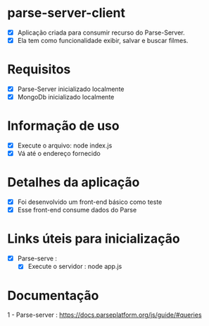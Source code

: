 # parse-server-client

- [x] Aplicação criada para consumir recurso do Parse-Server.
- [x] Ela tem como funcionalidade exibir, salvar e buscar filmes. 

# Requisitos

- [x] Parse-Server inicializado localmente
- [x] MongoDb inicializado localmente

# Informação de uso

- [x] Execute o arquivo: node index.js 
- [x] Vá até o endereço fornecido

# Detalhes da aplicação 

- [x] Foi desenvolvido um front-end básico como teste
- [x] Esse front-end consume dados do Parse 

# Links úteis para inicialização 

- [x] Parse-serve : 
  - [x] Execute o servidor : node app.js
   
# Documentação

1 - Parse-server : https://docs.parseplatform.org/js/guide/#queries